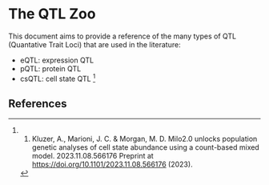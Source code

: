 # The QTL Zoo

This document aims to provide a reference of the many types of QTL (Quantative Trait Loci) that are used in the literature:

* eQTL: expression QTL
* pQTL: protein QTL 
* csQTL: cell state QTL [^1]

## References

[^1]: 1. Kluzer, A., Marioni, J. C. & Morgan, M. D. Milo2.0 unlocks population genetic analyses of cell state abundance using a count-based mixed model. 2023.11.08.566176 Preprint at https://doi.org/10.1101/2023.11.08.566176 (2023).

